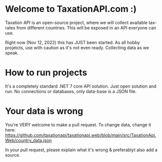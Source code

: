 # Welcome to TaxationAPI.com :)

Taxation API is an open-source project, where we will collect available tax-rates from different countries. This will be exposed in an API everyone can use.

Right now (Nov 12, 2022) this has JUST been started. As all hobby projetcts, use with caution as it's not even ready. Collecting data as we speak.

# How to run projects 

It's a completely standard .NET 7 core API solution. Just open solution and run. No connections or databases, only data-base is a JSON file.

# Your data is wrong

You're VERY welcome to make a pull request. To change data, change it here:
https://github.com/taxationapi/taxationapi.web/blob/main/src/TaxationApi.Web/country_data.json

In your pull request, please explain what it's wrong & preferablyt also add a source.
